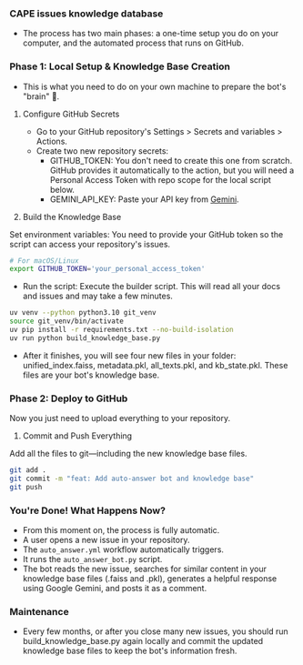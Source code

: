 ### CAPE issues knowledge database

* The process has two main phases: a one-time setup you do on your computer, and the automated process that runs on GitHub.

### Phase 1: Local Setup & Knowledge Base Creation
* This is what you need to do on your own machine to prepare the bot's "brain" 🧠.

1. Configure GitHub Secrets
    * Go to your GitHub repository's Settings > Secrets and variables > Actions.
    * Create two new repository secrets:
        * GITHUB_TOKEN: You don't need to create this one from scratch. GitHub provides it automatically to the action, but you will need a Personal Access Token with repo scope for the local script below.
        * GEMINI_API_KEY: Paste your API key from [Gemini](https://aistudio.google.com/apikey).

2. Build the Knowledge Base

Set environment variables: You need to provide your GitHub token so the script can access your repository's issues.

```Bash
# For macOS/Linux
export GITHUB_TOKEN='your_personal_access_token'
```

* Run the script: Execute the builder script. This will read all your docs and issues and may take a few minutes.

```Bash
uv venv --python python3.10 git_venv
source git_venv/bin/activate
uv pip install -r requirements.txt --no-build-isolation
uv run python build_knowledge_base.py
```

* After it finishes, you will see four new files in your folder: unified_index.faiss, metadata.pkl, all_texts.pkl, and kb_state.pkl. These files are your bot's knowledge base.

### Phase 2: Deploy to GitHub
Now you just need to upload everything to your repository.

1. Commit and Push Everything

Add all the files to git—including the new knowledge base files.

```Bash
git add .
git commit -m "feat: Add auto-answer bot and knowledge base"
git push
```

### You're Done! What Happens Now?
* From this moment on, the process is fully automatic.
* A user opens a new issue in your repository.
* The `auto_answer.yml` workflow automatically triggers.
* It runs the `auto_answer_bot.py` script.
* The bot reads the new issue, searches for similar content in your knowledge base files (.faiss and .pkl), generates a helpful response using Google Gemini, and posts it as a comment.


### Maintenance
* Every few months, or after you close many new issues, you should run build_knowledge_base.py again locally and commit the updated knowledge base files to keep the bot's information fresh.
